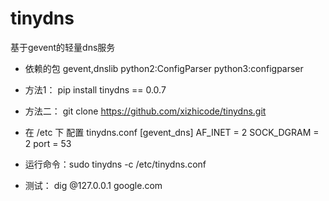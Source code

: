 # tinydns

基于gevent的轻量dns服务

* 依赖的包 gevent,dnslib  python2:ConfigParser python3:configparser

* 方法1： pip install tinydns == 0.0.7

* 方法二： git clone https://github.com/xizhicode/tinydns.git

* 在 /etc 下 配置 tinydns.conf
        [gevent_dns]
        AF_INET = 2
        SOCK_DGRAM = 2
        port = 53
* 运行命令：sudo tinydns -c  /etc/tinydns.conf


* 测试： dig @127.0.0.1 google.com
